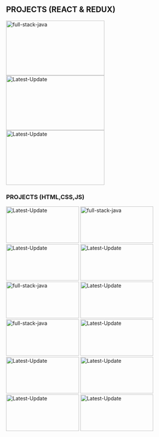 ## PROJECTS (REACT & REDUX)
<a href="#"><img alt="full-stack-java"  width="270px" height="150px"  src="https://github.com/user-attachments/assets/c441eae9-e433-4215-bdaf-56ec09d65434"/></a> 
<a href="#"><img alt="Latest-Update"  width="270px" height="150px"    src="https://github.com/user-attachments/assets/9049d6d4-009b-4ba6-9d02-cc1d950d1e71" /></a>
<a href="#"><img alt="Latest-Update"  width="270px" height="150px"  src="https://github.com/user-attachments/assets/dbe4486f-854a-493d-b1a5-778bf4e1f1af" /></a>
### PROJECTS (HTML,CSS,JS)
  <a href="#"><img alt="Latest-Update"  width="200px" height="100px"  src="https://github.com/user-attachments/assets/dbe4486f-854a-493d-b1a5-778bf4e1f1af" /></a>
  <a href="#"><img alt="full-stack-java" width="200px" height="100px"  src="https://github.com/user-attachments/assets/d4a0dbce-38dc-49af-bddb-b3020ca63d48"/></a> 
  <a href="#"><img alt="Latest-Update"  width="200px" height="100px"    src="https://github.com/user-attachments/assets/3ee3927a-49d2-4096-9a71-a2a29f1b44cd" /></a>
  <a href="#"><img alt="Latest-Update"  width="200px" height="100px"   src="https://github.com/user-attachments/assets/3461e7f3-95e1-4c92-8ebc-91e66fb8b587" /></a>
  <a href="#"><img alt="full-stack-java" width="200px" height="100px"  src="https://github.com/user-attachments/assets/188041a6-75ca-43fc-a478-9b99ac108525"/></a>
  <a href="#"><img alt="Latest-Update" width="200px" height="100px" src="https://github.com/user-attachments/assets/39d2f259-0000-455c-8e61-3a356ad79222" /></a>
  <a href="#"><img alt="full-stack-java" width="200px" height="100px"  src="https://github.com/user-attachments/assets/9d929be5-bf23-49d6-afd0-b9ffc3353ee5"/></a> 
  <a href="#"><img alt="Latest-Update" width="200px" height="100px"   src="https://github.com/user-attachments/assets/fd4b8570-ac69-4675-9c9a-47ed28b9f5d2" /></a> 
  <a href="#"><img alt="Latest-Update" width="200px" height="100px"   src="https://github.com/user-attachments/assets/789a3a25-412a-416e-855b-0e1db1ee5853" /></a> 
  <a href="#"><img alt="Latest-Update"  width="200px" height="100px" src="https://github.com/user-attachments/assets/2755ce7f-463c-4d47-a38d-649c15de0708" /></a> 
  <a href="#"><img alt="Latest-Update" width="200px" height="100px"  src="https://github.com/user-attachments/assets/edfb1c9b-1b53-476a-8539-b4e59b6ec5ad" /></a>
  <a href="#"><img alt="Latest-Update" width="200px" height="100px"  src="https://github.com/user-attachments/assets/edfb1c9b-1b53-476a-8539-b4e59b6ec5ad" /></a>





